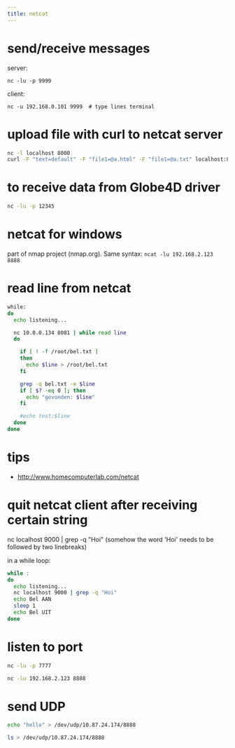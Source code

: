 ```yaml
---
title: netcat
---
```


# send/receive messages
server:
```
nc -lu -p 9999
```
client:
```
nc -u 192.168.0.101 9999  # type lines terminal
```


# upload file with curl to netcat server
```bash
nc -l localhost 8000
curl -F "text=default" -F "file1=@a.html" -F "file1=@a.txt" localhost:8000
```

# to receive data from Globe4D driver
```bash
nc -lu -p 12345
```

# netcat for windows
part of nmap project (nmap.org).
Same syntax: `ncat -lu 192.168.2.123 8888`


# read line from netcat
```bash
while:
do
  echo listening...

  nc 10.0.0.134 8081 | while read line
  do

    if [ ! -f /root/bel.txt ]
    then
      echo $line > /root/bel.txt
    fi

    grep -q bel.txt -e $line
    if [ $? -eq 0 ]; then
      echo "gevonden: $line"
    fi

    #echo test:$line
  done
done
```

# tips
* http://www.homecomputerlab.com/netcat

# quit netcat client after receiving certain string
  nc localhost 9000 | grep -q "Hoi"
(somehow the word 'Hoi' needs to be followed by two linebreaks)

in a while loop:
```bash
while :
do
  echo listening...
  nc localhost 9000 | grep -q "Hoi"
  echo Bel AAN
  sleep 1
  echo Bel UIT
done
```

# listen to port
```bash
nc -lu -p 7777
```

```bash
nc -lu 192.168.2.123 8888
```

# send UDP
```bash
echo "hello" > /dev/udp/10.87.24.174/8888
```
```bash
ls > /dev/udp/10.87.24.174/8888
```
